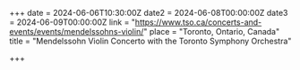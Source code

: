 
+++
date = 2024-06-06T10:30:00Z
date2 = 2024-06-08T00:00:00Z
date3 = 2024-06-09T00:00:00Z
link = "https://www.tso.ca/concerts-and-events/events/mendelssohns-violin/"
place = "Toronto, Ontario, Canada"
title = "Mendelssohn Violin Concerto with the Toronto Symphony Orchestra"

+++
